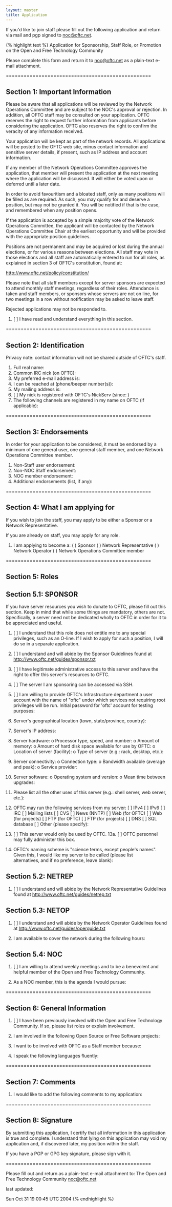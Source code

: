 ```yaml
---
layout: master
title: Application
---
```

If you'd like to join staff please fill out the following application and return
via mail and pgp signed to noc@oftc.net.

{% highlight text %}
           Application for Sponsorship, Staff Role, or Promotion
                  on the Open and Free Technology Community

Please complete this form and return it to noc@oftc.net as a plain-text e-mail
attachment.

=================================================

Section 1: Important Information
--------------------------------

Please be aware that all applications will be reviewed by the Network
Operations Committee and are subject to the NOC's approval or rejection. In
addition, all OFTC staff may be consulted on your application. OFTC reserves
the right to request further information from applicants before considering the
application. OFTC also reserves the right to confirm the veracity of any
information received.

Your application will be kept as part of the network records. All applications
will be posted to the OFTC web site, minus contact information and sensitive
server details, if present, such as IP address and account information.

If any member of the Network Operations Committee approves the application,
that member will present the application at the next meeting where the
application will be discussed. It will either be voted upon or deferred until a
later date.

In order to avoid favouritism and a bloated staff, only as many positions will
be filled as are required. As such, you may qualify for and deserve a position,
but may not be granted it. You will be notified if that is the case, and
remembered when any position opens.

If the application is accepted by a simple majority vote of the Network
Operations Committee, the applicant will be contacted by the Network Operations
Committee Chair at the earliest opportunity and will be provided with the
appropriate position guidelines.

Positions are not permanent and may be acquired or lost during the annual 
elections, or for various reasons between elections. All staff may vote in 
those elections and all staff are automatically entered to run for all roles, 
as explained in section 3 of OFTC's constitution, found at:

http://www.oftc.net/policy/constitution/

Please note that all staff members except for server sponsors are expected to 
attend monthly staff meetings, regardless of their roles. Attendance is taken
and staff members, or sponsors whose servers are not on line, for two meetings
in a row without notification may be asked to leave staff.

Rejected applications may not be responded to.

1. [ ] I have read and understand everything in this section.

=================================================

Section 2: Identification
-------------------------
Privacy note: contact information will not be shared outside of OFTC's staff.

1. Full real name:
2. Common IRC nick (on OFTC):
3. My preferred e-mail address is:
4. I can be reached at (phone/beeper number(s)):
5. My mailing address is:
6. [ ] My nick is registered with OFTC's NickServ (since:   )
7. The following channels are registered in my name on OFTC (if applicable):

=================================================

Section 3: Endorsements
-----------------------

In order for your application to be considered, it must be endorsed by
   a minimum of one general user, one general staff member, and one
   Network Operations Committee member.
1. Non-Staff user endorsement:
2. Non-NOC Staff endorsement:
3. NOC member endorsement:
4. Additional endorsements (list, if any):

=================================================

Section 4: What I am applying for
---------------------------------

If you wish to join the staff, you may apply to be either a Sponsor or
a Network Representative. 

If you are already on staff, you may apply for any role.


1. I am applying to become a:
   ( ) Sponsor
   ( ) Network Representative
   ( ) Network Operator
   ( ) Network Operations Committee member

=================================================

Section 5: Roles
----------------

Section 5.1: SPONSOR
--------------------

If you have server resources you wish to donate to OFTC, please fill out this
section. Keep in mind that while some things are mandatory, others are not.
Specifically, a server need not be dedicated wholly to OFTC in order for it to
be appreciated and useful.

1.  [ ] I understand that this role does not entitle me to any special
        privileges, such as an O-line. If I wish to apply for such a position,
        I will do so in a separate application.
2.  [ ] I understand and will abide by the Sponsor Guidelines found at
        http://www.oftc.net/guides/sponsor.txt
3.  [ ] I have legitimate administrative access to this server and have the
        right to offer this server's resources to OFTC.
4.  [ ] The server I am sponsoring can be accessed via SSH.
5.  [ ] I am willing to provide OFTC's Infrastructure department a
        user account with the name of "oftc" under which services not
        requiring root privileges will be run.
    Initial password for 'oftc' account for testing purposes:
6.  Server's geographical location (town, state/province, country):
7.  Server's IP address:
8.  Server hardware:
     o Processor type, speed, and number:
     o Amount of memory:
     o Amount of hard disk space available for use by OFTC:
     o Location of server (facility):
     o Type of server (e.g.: rack, desktop, etc.):
9.  Server connectivity:
     o Connection type:
     o Bandwidth available (average and peak):
     o Service provider:
10. Server software:
     o Operating system and version:
     o Mean time between upgrades:
11. Please list all the other uses of this server (e.g.: shell server, web
    server, etc.):

12. OFTC may run the following services from my server:
    [ ] IPv4
    [ ] IPv6
    [ ] IRC
    [ ] Mailing lists
    [ ] CVS
    [ ] News (NNTP)
    [ ] Web (for OFTC)
    [ ] Web (for projects)
    [ ] FTP (for OFTC)
    [ ] FTP (for projects)
    [ ] DNS
    [ ] SQL database
    [ ] Other (please specify):


13. [ ] This server would only be used by OFTC.
    13a. [ ] OFTC personnel may fully administer this box.

14. OFTC's naming scheme is "science terms, except people's names".
    Given this, I would like my server to be called (please list  
    alternatives, and if no preference, leave blank):

Section 5.2: NETREP
-------------------

1. [ ] I understand and will abide by the Network Representative Guidelines
       found at http://www.oftc.net/guides/netrep.txt

Section 5.3: NETOP
------------------

1. [ ] I understand and will abide by the Network Operator Guidelines
       found at http://www.oftc.net/guides/operguide.txt

2. I am available to cover the network during the following hours:

Section 5.4: NOC
----------------

1. [ ] I am willing to attend weekly meetings and to be a benevolent
       and helpful member of the Open and Free Technology Community.

2. As a NOC member, this is the agenda I would pursue:

=================================================

Section 6: General Information
--------------------------------

1. [ ] I have been previously involved with the Open and Free Technology
       Community. If so, please list roles or explain involvement.

2. I am involved in the following Open Source or Free Software projects:

3. I want to be involved with OFTC as a Staff member because:

4. I speak the following languages fluently:

=================================================

Section 7: Comments
-------------------

1. I would like to add the following comments to my application:

=================================================

Section 8: Signature
--------------------

By submitting this application, I certify that all information in this
application is true and complete. I understand that lying on this application
may void my application and, if discovered later, my position within the
staff.

If you have a PGP or GPG key signature, please sign with it.

=================================================

Please fill out and return as a plain-text e-mail attachment to:
The Open and Free Technology Community
noc@oftc.net

last updated:

Sun Oct 31 19:00:45 UTC 2004
{% endhighlight %}
